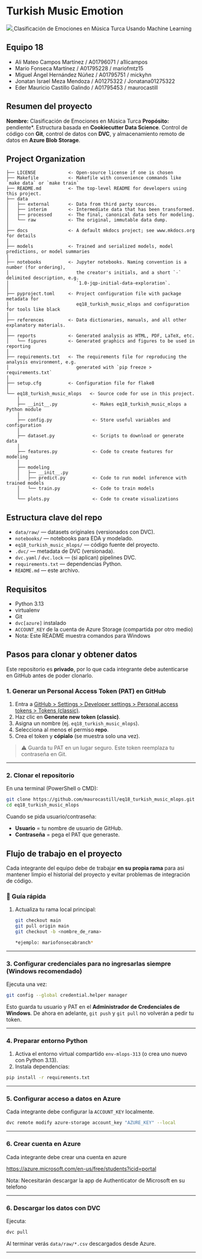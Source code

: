 # Turkish Music Emotion

<a target="_blank" href="https://cookiecutter-data-science.drivendata.org/">
    <img src="https://img.shields.io/badge/CCDS-Project%20template-328F97?logo=cookiecutter" />
</a>
Clasificación de Emociones en Música Turca Usando Machine Learning

## Equipo 18
- Ali Mateo Campos Martínez / A01796071 / a1licampos
- Mario Fonseca Martínez / A01795228 / mariofmtz15
- Miguel Ángel Hernández Núñez / A01795751 / mickyhn
- Jonatan Israel Meza Mendoza / A01275322 / Jonatana01275322
- Eder Mauricio Castillo Galindo / A01795453 / maurocastill

## Resumen del proyecto

**Nombre:** Clasificación de Emociones en Música Turca
**Propósito:** pendiente*.
Estructura basada en **Cookiecutter Data Science**. Control de código con **Git**, control de datos con **DVC**, y almacenamiento remoto de datos en **Azure Blob Storage**.

## Project Organization

```
├── LICENSE            <- Open-source license if one is chosen
├── Makefile           <- Makefile with convenience commands like `make data` or `make train`
├── README.md          <- The top-level README for developers using this project.
├── data
│   ├── external       <- Data from third party sources.
│   ├── interim        <- Intermediate data that has been transformed.
│   ├── processed      <- The final, canonical data sets for modeling.
│   └── raw            <- The original, immutable data dump.
│
├── docs               <- A default mkdocs project; see www.mkdocs.org for details
│
├── models             <- Trained and serialized models, model predictions, or model summaries
│
├── notebooks          <- Jupyter notebooks. Naming convention is a number (for ordering),
│                         the creator's initials, and a short `-` delimited description, e.g.
│                         `1.0-jqp-initial-data-exploration`.
│
├── pyproject.toml     <- Project configuration file with package metadata for 
│                         eq18_turkish_music_mlops and configuration for tools like black
│
├── references         <- Data dictionaries, manuals, and all other explanatory materials.
│
├── reports            <- Generated analysis as HTML, PDF, LaTeX, etc.
│   └── figures        <- Generated graphics and figures to be used in reporting
│
├── requirements.txt   <- The requirements file for reproducing the analysis environment, e.g.
│                         generated with `pip freeze > requirements.txt`
│
├── setup.cfg          <- Configuration file for flake8
│
└── eq18_turkish_music_mlops   <- Source code for use in this project.
    │
    ├── __init__.py             <- Makes eq18_turkish_music_mlops a Python module
    │
    ├── config.py               <- Store useful variables and configuration
    │
    ├── dataset.py              <- Scripts to download or generate data
    │
    ├── features.py             <- Code to create features for modeling
    │
    ├── modeling                
    │   ├── __init__.py 
    │   ├── predict.py          <- Code to run model inference with trained models          
    │   └── train.py            <- Code to train models
    │
    └── plots.py                <- Code to create visualizations
```

## Estructura clave del repo

* `data/raw/` — datasets originales (versionados con DVC).
* `notebooks/` — notebooks para EDA y modelado.
* `eq18_turkish_music_mlops/` — código fuente del proyecto.
* `.dvc/` — metadata de DVC (versionada).
* `dvc.yaml` / `dvc.lock` — (si aplican) pipelines DVC.
* `requirements.txt` — dependencias Python.
* `README.md` — este archivo.

## Requisitos

* Python 3.13
* virtualenv
* Git
* `dvc[azure]` instalado
* `ACCOUNT_KEY` de la cuenta de Azure Storage (compartida por otro medio)
* Nota: Este README muestra comandos para Windows

## Pasos para clonar y obtener datos

Este repositorio es **privado**, por lo que cada integrante debe autenticarse en GitHub antes de poder clonarlo.

### 1. Generar un Personal Access Token (PAT) en GitHub

1. Entra a [GitHub > Settings > Developer settings > Personal access tokens > Tokens (classic)](https://github.com/settings/tokens).
2. Haz clic en **Generate new token (classic)**.
3. Asigna un nombre (ej. `eq18_turkish_music_mlops`).
4. Selecciona al menos el permiso **repo**.
5. Crea el token y **cópialo** (se muestra solo una vez).

> ⚠️ Guarda tu PAT en un lugar seguro. Este token reemplaza tu contraseña en Git.

---

### 2. Clonar el repositorio

En una terminal (PowerShell o CMD):

```bash
git clone https://github.com/maurocastill/eq18_turkish_music_mlops.git
cd eq18_turkish_music_mlops
```

Cuando se pida usuario/contraseña:

* **Usuario** = tu nombre de usuario de GitHub.
* **Contraseña** = pega el PAT que generaste.

##  Flujo de trabajo en el proyecto

Cada integrante del equipo debe de trabajar **en su propia rama** para asi mantener limpio el historial del proyecto y evitar problemas de integración de código.

### 🧭 Guía rápida
1. Actualiza tu rama local principal:
   ```bash
   git checkout main
   git pull origin main
   git checkout -b <nombre_de_rama>
   
   *ejemplo: mariofonsecabranch*

---

### 3. Configurar credenciales para no ingresarlas siempre (Windows recomendado)

Ejecuta una vez:

```bash
git config --global credential.helper manager
```

Esto guarda tu usuario y PAT en el **Administrador de Credenciales de Windows**.
De ahora en adelante, `git push` y `git pull` no volverán a pedir tu token.

---

### 4. Preparar entorno Python

1. Activa el entorno virtual compartido `env-mlops-313` (o crea uno nuevo con Python 3.13).
2. Instala dependencias:

```bash
pip install -r requirements.txt
```

---

### 5. Configurar acceso a datos en Azure

Cada integrante debe configurar la `ACCOUNT_KEY` localmente.

```bash
dvc remote modify azure-storage account_key "AZURE_KEY" --local
```

---

### 6. Crear cuenta en Azure

Cada integrante debe crear una cuenta en azure

https://azure.microsoft.com/en-us/free/students?icid=portal

Nota: Necesitarán descargar la app de Authenticator de Microsoft en su telefono

---

### 6. Descargar los datos con DVC

Ejecuta:

```bash
dvc pull
```

Al terminar verás `data/raw/*.csv` descargados desde Azure.

--------